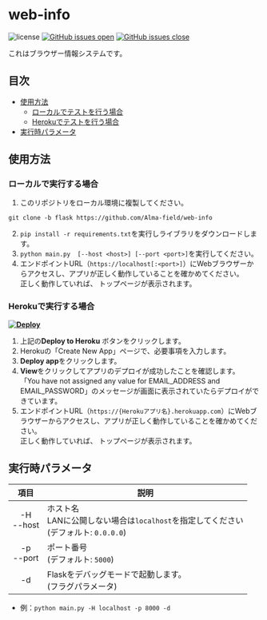 # web-info
![license](https://img.shields.io/badge/license-MIT-blue.svg)
[![GitHub issues open](https://img.shields.io/github/issues/Alma-field/web-info.svg?maxAge=2592000)](https://github.com/Alma-field/web-info/issues?q=is%3Aopen+is%3Aissue)
[![GitHub issues close](https://img.shields.io/github/issues-closed-raw/Alma-field/web-info.svg?maxAge=2592000)](https://github.com/Alma-field/web-info/issues?q=is%3Aclose+is%3Aissue)

これはブラウザー情報システムです。

## 目次
 - [使用方法](#使用方法)
   - [ローカルでテストを行う場合](#ローカルで実行する場合)
   - [Herokuでテストを行う場合](#Herokuで実行する場合)
 - [実行時パラメータ](#実行時パラメータ)

## 使用方法

### ローカルで実行する場合
1. このリポジトリをローカル環境に複製してください。
```shell
git clone -b flask https://github.com/Alma-field/web-info
```
2. `pip install -r requirements.txt`を実行しライブラリをダウンロードします。
3. `python main.py  [--host <host>] [--port <port>]`を実行してください。
4. エンドポイントURL（`https://localhost[:<port>]`）にWebブラウザーからアクセスし、アプリが正しく動作していることを確かめてください。<br>正しく動作していれば、 トップページが表示されます。

### Herokuで実行する場合
__[![Deploy](https://www.herokucdn.com/deploy/button.svg)](https://heroku.com/deploy?template=https://github.com/Alma-field/web-info)__
1. 上記の**Deploy to Heroku** ボタンをクリックします。
2. Herokuの「Create New App」ページで、必要事項を入力します。
3. **Deploy app**をクリックします。
4. **View**をクリックしてアプリのデプロイが成功したことを確認します。<br>「You have not assigned any value for EMAIL_ADDRESS and EMAIL_PASSWORD」のメッセージが画面に表示されていたらデプロイができています。
5. エンドポイントURL（`https://{Herokuアプリ名}.herokuapp.com`）にWebブラウザーからアクセスし、アプリが正しく動作していることを確かめてください。<br>正しく動作していれば、 トップページが表示されます。

## 実行時パラメータ
| 項目 | 説明 |
| :--: | -- |
| -H<br>--host | ホスト名<br>LANに公開しない場合は`localhost`を指定してください<br>(デフォルト: `0.0.0.0`) |
| -p<br>--port | ポート番号<br>(デフォルト: `5000`) |
| -d | Flaskをデバッグモードで起動します。<br>(フラグパラメータ) |

 - 例：`python main.py -H localhost -p 8000 -d`
